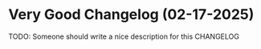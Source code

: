 # Very Good Changelog (02-17-2025)

TODO: Someone should write a nice description for this CHANGELOG
